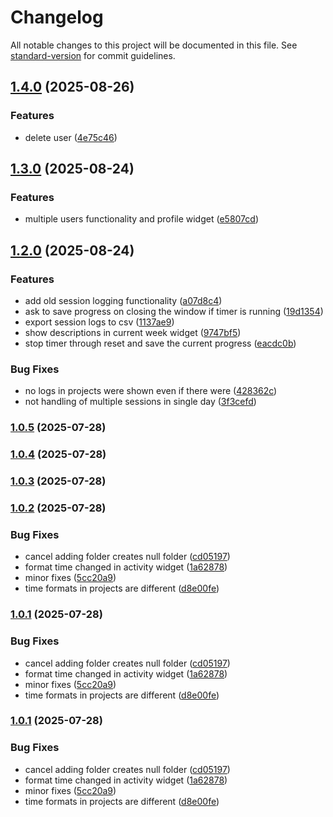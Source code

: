 # Changelog

All notable changes to this project will be documented in this file. See [standard-version](https://github.com/conventional-changelog/standard-version) for commit guidelines.

## [1.4.0](https://github.com/matteoppet/Study-Tracker/compare/v1.3.0...v1.4.0) (2025-08-26)


### Features

* delete user ([4e75c46](https://github.com/matteoppet/Study-Tracker/commit/4e75c461b81738e7664147e709ac8b7110a877a6))

## [1.3.0](https://github.com/matteoppet/Study-Tracker/compare/v1.1.0...v1.3.0) (2025-08-24)


### Features

* multiple users functionality and profile widget ([e5807cd](https://github.com/matteoppet/Study-Tracker/commit/e5807cd6a5fab6c2a7a8c9025b3ddb4b39c316bf))

## [1.2.0](https://github.com/matteoppet/Study-Tracker/compare/v1.0.5...v1.2.0) (2025-08-24)


### Features

* add old  session logging functionality ([a07d8c4](https://github.com/matteoppet/Study-Tracker/commit/a07d8c43b88fb87c178dc2ef022c34c01e18e9f0))
* ask to save progress on closing the window if timer is running ([19d1354](https://github.com/matteoppet/Study-Tracker/commit/19d13543f9fecc256f3c7358d6e04511f7498015))
* export session logs to csv ([1137ae9](https://github.com/matteoppet/Study-Tracker/commit/1137ae9ed67c64a22a013ddf3b561aaf720f05f9))
* show descriptions in current week widget ([9747bf5](https://github.com/matteoppet/Study-Tracker/commit/9747bf57d4cc520923d502616c248a21fcc151cc))
* stop timer through reset and save the current progress ([eacdc0b](https://github.com/matteoppet/Study-Tracker/commit/eacdc0bf99e6bd109277ca34c09b8ba1753c5db7))


### Bug Fixes

* no logs in projects were shown even if there were ([428362c](https://github.com/matteoppet/Study-Tracker/commit/428362cf59589c41b58a7894a3856584e2c12a77))
* not handling of multiple sessions in single day ([3f3cefd](https://github.com/matteoppet/Study-Tracker/commit/3f3cefd04e38d6a04a0d1e00476c932947da1a87))

### [1.0.5](https://github.com/matteoppet/Study-Tracker/compare/v1.0.4...v1.0.5) (2025-07-28)

### [1.0.4](https://github.com/matteoppet/Study-Tracker/compare/v1.0.3...v1.0.4) (2025-07-28)

### [1.0.3](https://github.com/matteoppet/Study-Tracker/compare/v1.0.2...v1.0.3) (2025-07-28)

### [1.0.2](https://github.com/matteoppet/Study-Tracker/compare/v2.2.0...v1.0.2) (2025-07-28)


### Bug Fixes

* cancel adding folder creates null folder ([cd05197](https://github.com/matteoppet/Study-Tracker/commit/cd051970056548f9cc9e55bd0bb8d1f521d022b7))
* format time changed in activity widget ([1a62878](https://github.com/matteoppet/Study-Tracker/commit/1a62878786c8406a20515f428749482edec98efa))
* minor fixes ([5cc20a9](https://github.com/matteoppet/Study-Tracker/commit/5cc20a9c851619a81905a57416443e86412c6b1d))
* time formats in projects are different ([d8e00fe](https://github.com/matteoppet/Study-Tracker/commit/d8e00fef8b0b5d20197b9bfbc16dea191abb2964))

### [1.0.1](https://github.com/matteoppet/Study-Tracker/compare/v2.2.0...v1.0.1) (2025-07-28)


### Bug Fixes

* cancel adding folder creates null folder ([cd05197](https://github.com/matteoppet/Study-Tracker/commit/cd051970056548f9cc9e55bd0bb8d1f521d022b7))
* format time changed in activity widget ([1a62878](https://github.com/matteoppet/Study-Tracker/commit/1a62878786c8406a20515f428749482edec98efa))
* minor fixes ([5cc20a9](https://github.com/matteoppet/Study-Tracker/commit/5cc20a9c851619a81905a57416443e86412c6b1d))
* time formats in projects are different ([d8e00fe](https://github.com/matteoppet/Study-Tracker/commit/d8e00fef8b0b5d20197b9bfbc16dea191abb2964))

### [1.0.1](https://github.com/matteoppet/Study-Tracker/compare/v2.2.0...v1.0.1) (2025-07-28)


### Bug Fixes

* cancel adding folder creates null folder ([cd05197](https://github.com/matteoppet/Study-Tracker/commit/cd051970056548f9cc9e55bd0bb8d1f521d022b7))
* format time changed in activity widget ([1a62878](https://github.com/matteoppet/Study-Tracker/commit/1a62878786c8406a20515f428749482edec98efa))
* minor fixes ([5cc20a9](https://github.com/matteoppet/Study-Tracker/commit/5cc20a9c851619a81905a57416443e86412c6b1d))
* time formats in projects are different ([d8e00fe](https://github.com/matteoppet/Study-Tracker/commit/d8e00fef8b0b5d20197b9bfbc16dea191abb2964))
